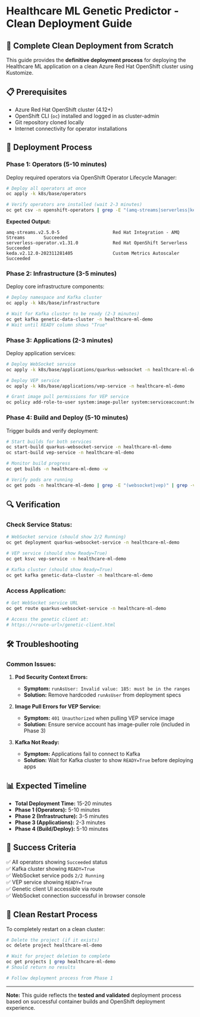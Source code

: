# Healthcare ML Genetic Predictor - Clean Deployment Guide

## 🎯 **Complete Clean Deployment from Scratch**

This guide provides the **definitive deployment process** for deploying the Healthcare ML application on a clean Azure Red Hat OpenShift cluster using Kustomize.

## 📋 **Prerequisites**

- Azure Red Hat OpenShift cluster (4.12+)
- OpenShift CLI (`oc`) installed and logged in as cluster-admin
- Git repository cloned locally
- Internet connectivity for operator installations

## 🚀 **Deployment Process**

### **Phase 1: Operators (5-10 minutes)**

Deploy required operators via OpenShift Operator Lifecycle Manager:

```bash
# Deploy all operators at once
oc apply -k k8s/base/operators

# Verify operators are installed (wait 2-3 minutes)
oc get csv -n openshift-operators | grep -E "(amq-streams|serverless|keda)"
```

**Expected Output:**
```
amq-streams.v2.5.0-5                    Red Hat Integration - AMQ Streams       Succeeded
serverless-operator.v1.31.0             Red Hat OpenShift Serverless            Succeeded  
keda.v2.12.0-202311281405               Custom Metrics Autoscaler               Succeeded
```

### **Phase 2: Infrastructure (3-5 minutes)**

Deploy core infrastructure components:

```bash
# Deploy namespace and Kafka cluster
oc apply -k k8s/base/infrastructure

# Wait for Kafka cluster to be ready (2-3 minutes)
oc get kafka genetic-data-cluster -n healthcare-ml-demo
# Wait until READY column shows "True"
```

### **Phase 3: Applications (2-3 minutes)**

Deploy application services:

```bash
# Deploy WebSocket service
oc apply -k k8s/base/applications/quarkus-websocket -n healthcare-ml-demo

# Deploy VEP service  
oc apply -k k8s/base/applications/vep-service -n healthcare-ml-demo

# Grant image pull permissions for VEP service
oc policy add-role-to-user system:image-puller system:serviceaccount:healthcare-ml-demo:vep-service -n healthcare-ml-demo
```

### **Phase 4: Build and Deploy (5-10 minutes)**

Trigger builds and verify deployment:

```bash
# Start builds for both services
oc start-build quarkus-websocket-service -n healthcare-ml-demo
oc start-build vep-service -n healthcare-ml-demo

# Monitor build progress
oc get builds -n healthcare-ml-demo -w

# Verify pods are running
oc get pods -n healthcare-ml-demo | grep -E "(websocket|vep)" | grep -v build
```

## 🔍 **Verification**

### **Check Service Status:**
```bash
# WebSocket service (should show 2/2 Running)
oc get deployment quarkus-websocket-service -n healthcare-ml-demo

# VEP service (should show Ready=True)
oc get ksvc vep-service -n healthcare-ml-demo

# Kafka cluster (should show Ready=True)
oc get kafka genetic-data-cluster -n healthcare-ml-demo
```

### **Access Application:**
```bash
# Get WebSocket service URL
oc get route quarkus-websocket-service -n healthcare-ml-demo

# Access the genetic client at:
# https://<route-url>/genetic-client.html
```

## 🛠️ **Troubleshooting**

### **Common Issues:**

1. **Pod Security Context Errors:**
   - **Symptom:** `runAsUser: Invalid value: 185: must be in the ranges`
   - **Solution:** Remove hardcoded `runAsUser` from deployment specs

2. **Image Pull Errors for VEP Service:**
   - **Symptom:** `401 Unauthorized` when pulling VEP service image
   - **Solution:** Ensure service account has image-puller role (included in Phase 3)

3. **Kafka Not Ready:**
   - **Symptom:** Applications fail to connect to Kafka
   - **Solution:** Wait for Kafka cluster to show `READY=True` before deploying apps

## 📊 **Expected Timeline**

- **Total Deployment Time:** 15-20 minutes
- **Phase 1 (Operators):** 5-10 minutes
- **Phase 2 (Infrastructure):** 3-5 minutes  
- **Phase 3 (Applications):** 2-3 minutes
- **Phase 4 (Build/Deploy):** 5-10 minutes

## 🎯 **Success Criteria**

✅ All operators showing `Succeeded` status  
✅ Kafka cluster showing `READY=True`  
✅ WebSocket service pods `2/2 Running`  
✅ VEP service showing `READY=True`  
✅ Genetic client UI accessible via route  
✅ WebSocket connection successful in browser console

## 🔄 **Clean Restart Process**

To completely restart on a clean cluster:

```bash
# Delete the project (if it exists)
oc delete project healthcare-ml-demo

# Wait for project deletion to complete
oc get projects | grep healthcare-ml-demo
# Should return no results

# Follow deployment process from Phase 1
```

---

**Note:** This guide reflects the **tested and validated** deployment process based on successful container builds and OpenShift deployment experience.
